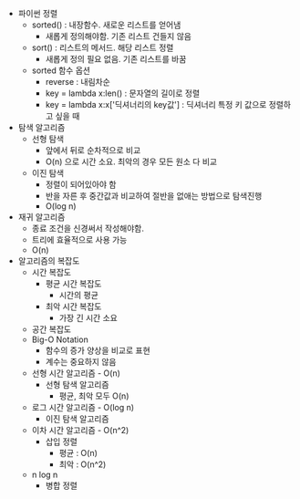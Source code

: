  - 파이썬 정렬
   - sorted() : 내장함수. 새로운 리스트를 얻어냄
     - 새롭게 정의해야함. 기존 리스트 건들지 않음
   - sort() : 리스트의 메서드. 해당 리스트 정렬
     - 새롭게 정의 필요 없음. 기존 리스트를 바꿈
   - sorted 함수 옵션
     - reverse : 내림차순
     - key = lambda x:len() : 문자열의 길이로 정렬
     - key = lambda x:x['딕셔너리의 key값'] : 딕셔너리 특정 키 값으로 정렬하고 싶을 때
 - 탐색 알고리즘
   - 선형 탐색 
     - 앞에서 뒤로 순차적으로 비교
     - O(n) 으로 시간 소요. 최악의 경우 모든 원소 다 비교
   - 이진 탐색
     - 정렬이 되어있아야 함
     - 반을 자른 후 중간값과 비교하여 절반을 없애는 방법으로 탐색진행
     - O(log n)
 - 재귀 알고리즘
   - 종료 조건을 신경써서 작성해야함.
   - 트리에 효율적으로 사용 가능
   - O(n)
 - 알고리즘의 복잡도
   - 시간 복잡도
     - 평균 시간 복잡도
       - 시간의 평균
     - 최악 시간 복잡도
       - 가장 긴 시간 소요
   - 공간 복잡도
   - Big-O Notation
     - 함수의 증가 양상을 비교로 표현
     - 계수는 중요하지 않음
   - 선형 시간 알고리즘 - O(n)
     - 선형 탐색 알고리즘
       - 평균, 최악 모두 O(n)
   - 로그 시간 알고리즘 - O(log n)
     - 이진 탐색 알고리즘
   - 이차 시간 알고리즘 - O(n^2)
     - 삽입 정렬
       - 평균 : O(n)
       - 최악 : O(n^2)
   - n log n
     - 병합 정렬